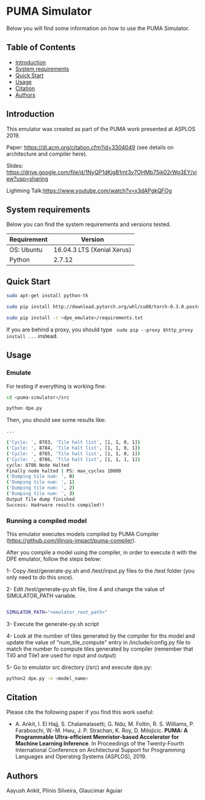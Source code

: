 # PUMA Simulator

Below you will find some information on how to use the PUMA Simulator.

## Table of Contents

- [Introduction](#introduction)
- [System requirements](#system-requirements)
- [Quick Start](#quick-start)
- [Usage](#usage)
- [Citation](#citation)
- [Authors](#authors)

## Introduction
This emulator was created as part of the PUMA work presented at ASPLOS 2019.

Paper: https://dl.acm.org/citation.cfm?id=3304049 (see details on architecture and compiler here).

Slides: https://drive.google.com/file/d/1NyQP1dKjgB1mt3y7OHMb75ik02rWp3EY/view?usp=sharing

Lightning Talk:https://www.youtube.com/watch?v=x3dAPgkQFOg


## System requirements

Below you can find the system requirements and versions tested.

| Requirement | Version                    |
| ----------- | -------------------------- |
| OS: Ubuntu  | 16.04.3 LTS (Xenial Xerus) |
| Python      | 2.7.12                     |

## Quick Start

```sh
sudo apt-get install python-tk

sudo pip install http://download.pytorch.org/whl/cu80/torch-0.3.0.post4-cp27-cp27mu-linux_x86_64.whl

sudo pip install -r <dpe_emulate>/requirements.txt

```

If you are behind a proxy, you should type ```
sudo pip --proxy $http_proxy install ...``` instead.

## Usage

### Emulate
For testing if everything is working fine:

```sh
cd <puma-simulator>/src

python dpe.py
```

Then, you should see some results like:

```sh
...

('Cycle: ', 8783, 'Tile halt list', [1, 1, 0, 1])
('Cycle: ', 8784, 'Tile halt list', [1, 1, 0, 1])
('Cycle: ', 8785, 'Tile halt list', [1, 1, 0, 1])
('Cycle: ', 8786, 'Tile halt list', [1, 1, 1, 1])
cycle: 8786 Node Halted
Finally node halted | PS: max_cycles 10000
('Dumping tile num: ', 0)
('Dumping tile num: ', 1)
('Dumping tile num: ', 2)
('Dumping tile num: ', 3)
Output Tile dump finished
Success: Hadrware results compiled!!
```
### Running a compiled model
This emulator executes models compiled by PUMA Compiler (https://github.com/illinois-impact/puma-compiler). 

After you compile a model using the compiler, in order to execute it with the DPE emulator, follow the steps below:

1- Copy <puma-simulator>/test/generate-py.sh and <puma-simulator>/test/input.py files to the <puma-compiler>/test folder (you only need to do this once).

2- Edit <puma-simulator>/test/generate-py.sh file, line 4 and change the value of SIMULATOR_PATH variable.
```sh

SIMULATOR_PATH="<emulator_root_path>"

```
3- Execute the generate-py.sh script

4- Look at the number of tiles generated by the compiler for ths model and update the value of "num_tile_compute" entry in <puma-simulator>/include/config.py file to match the number fo compute tiles generated by compiler (remember that Til0 and Tile1 are used for input and output)

5- Go to emulator src directory (<puma-simulator>/src) and execute dpe.py:
```sh
python2 dpe.py -n <model_name>
```

## Citation
Please cite the following paper if you find this work useful:

* A. Ankit, I. El Hajj, S. Chalamalasetti, G. Ndu, M. Foltin, R. S. Williams, P. Faraboschi, W.-M. Hwu, J. P. Strachan, K. Roy, D. Milojicic. **PUMA: A Programmable Ultra-efficient Memristor-based Accelerator for Machine Learning Inference**. In Proceedings of the Twenty-Fourth International Conference on Architectural Support for Programming Languages and Operating Systems (ASPLOS), 2019.

## Authors

Aayush Ankit, Plinio Silveira, Glaucimar Aguiar
